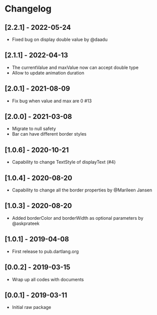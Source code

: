 # Changelog

## [2.2.1] - 2022-05-24

* Fixed bug on display double value by @daadu

## [2.1.1] - 2022-04-13

* The currentValue and maxValue now can accept double type
* Allow to update animation duration

## [2.0.1] - 2021-08-09

* Fix bug when value and max are 0 #13

## [2.0.0] - 2021-03-08

* Migrate to null safety
* Bar can have different border styles

## [1.0.6] - 2020-10-21

* Capability to change TextStyle of displayText (#4)

## [1.0.4] - 2020-08-20

* Capability to change all the border properties by @Marileen Jansen

## [1.0.3] - 2020-08-20

* Added borderColor and borderWidth as optional parameters by @askprateek

## [1.0.1] - 2019-04-08

* First release to pub.dartlang.org

## [0.0.2] - 2019-03-15

* Wrap up all codes with documents

## [0.0.1] - 2019-03-11

* Initial raw package
